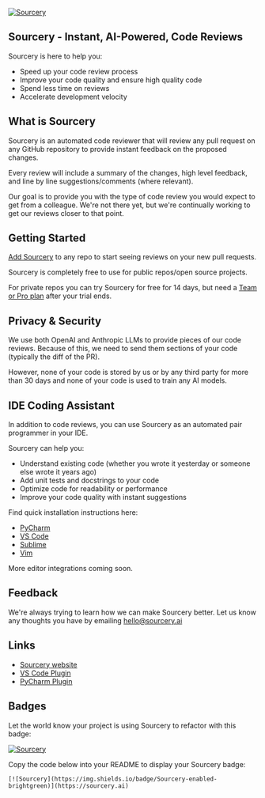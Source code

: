 [![Sourcery](https://img.shields.io/badge/Sourcery-enabled-brightgreen)](https://sourcery.ai)

## Sourcery - Instant, AI-Powered, Code Reviews 

Sourcery is here to help you:
- Speed up your code review process
- Improve your code quality and ensure high quality code
- Spend less time on reviews
- Accelerate development velocity

## What is Sourcery

Sourcery is an automated code reviewer that will review any pull request on any GitHub repository to provide instant feedback on the proposed changes.

Every review will include a summary of the changes, high level feedback, and line by line suggestions/comments (where relevant).

Our goal is to provide you with the type of code review you would expect to get from a colleague. We're not there yet, but we're continually working to get our reviews closer to that point.

## Getting Started
[Add Sourcery](https://github.com/apps/sourcery-ai/installations/new) to any repo to start seeing reviews on your new pull requests.

Sourcery is completely free to use for public repos/open source projects. 

For private repos you can try Sourcery for free for 14 days, but need a [Team or Pro plan](https://docs.sourcery.ai/Product/Plans/) after your trial ends. 

## Privacy & Security
We use both OpenAI and Anthropic LLMs to provide pieces of our code reviews. Because of this, we need to send them sections of your code (typically the diff of the PR). 

However, none of your code is stored by us or by any third party for more than 30 days and none of your code is used to train any AI models. 


## IDE Coding Assistant

In addition to code reviews, you can use Sourcery as an automated pair programmer in your IDE.

Sourcery can help you:
- Understand existing code (whether you wrote it yesterday or someone else wrote it years ago)
- Add unit tests and docstrings to your code
- Optimize code for readability or performance
- Improve your code quality with instant suggestions

Find quick installation instructions here:

- [PyCharm](https://docs.sourcery.ai/Guides/Getting-Started/PyCharm/)
- [VS Code](https://docs.sourcery.ai/Guides/Getting-Started/VSCode/)
- [Sublime](https://docs.sourcery.ai/Guides/Getting-Started/Sublime/)
- [Vim](https://docs.sourcery.ai/Guides/Getting-Started/Vim/)

More editor integrations coming soon.

## Feedback

We're always trying to learn how we can make Sourcery better. Let us know any thoughts you have by emailing hello@sourcery.ai

## **Links**

- [Sourcery website](https://sourcery.ai/)
- [VS Code Plugin](https://marketplace.visualstudio.com/items?itemName=sourcery.sourcery&ssr=false#overview)
- [PyCharm Plugin](https://plugins.jetbrains.com/plugin/12631-sourcery)



## Badges
Let the world know your project is using Sourcery to refactor with this badge:

[![Sourcery](https://img.shields.io/badge/Sourcery-enabled-brightgreen)](https://sourcery.ai)

Copy the code below into your README to display your Sourcery badge:

    [![Sourcery](https://img.shields.io/badge/Sourcery-enabled-brightgreen)](https://sourcery.ai)
